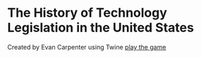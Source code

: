 # The History of Technology Legislation in the United States
Created by Evan Carpenter using Twine
[play the game](https://evanc2121.github.io/The-History-of-Technology-Legislation/index.html)

